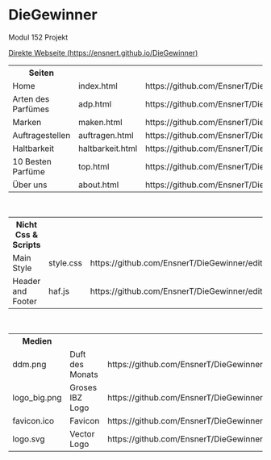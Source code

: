 # DieGewinner
Modul 152 Projekt

[Direkte Webseite (https://ensnert.github.io/DieGewinner)](https://ensnert.github.io/DieGewinner) 

<table>

<th>Seiten</th>
<tr><td>Home              </td><td>index.html</td><td>https://github.com/EnsnerT/DieGewinner/edit/master/index.html            </td></tr>
<tr><td>Arten des Parfümes</td><td>adp.html</td><td>https://github.com/EnsnerT/DieGewinner/edit/master/adp.html                </td></tr>
<tr><td>Marken            </td><td>maken.html</td><td>https://github.com/EnsnerT/DieGewinner/edit/master/marken.html           </td></tr>
<tr><td>Auftragestellen   </td><td>auftragen.html</td><td>https://github.com/EnsnerT/DieGewinner/edit/master/auftragen.html    </td></tr>
<tr><td>Haltbarkeit       </td><td>haltbarkeit.html</td><td>https://github.com/EnsnerT/DieGewinner/edit/master/haltbarkeit.html</td></tr>
<tr><td>10 Besten Parfüme </td><td>top.html</td><td>https://github.com/EnsnerT/DieGewinner/edit/master/top.html                </td></tr>
<tr><td>Über uns          </td><td>about.html</td><td>https://github.com/EnsnerT/DieGewinner/edit/master/about.html            </td></tr>
</table>
<br>


<table>
<th>Nicht Css & Scripts</th>

<tr><td>Main Style        </td><td>style.css</td><td>https://github.com/EnsnerT/DieGewinner/edit/master/style.css	  </td></tr>
<tr><td>Header and Footer </td><td>haf.js   </td><td>https://github.com/EnsnerT/DieGewinner/edit/master/haf.js      </td></tr>
</table>
<br>


<table>
<th>Medien</th>
<tr><td>ddm.png        </td><td>Duft des Monats      </td><td>https://github.com/EnsnerT/DieGewinner/edit/master/ddm.png      </td></tr>
<tr><td>logo_big.png   </td><td>Groses IBZ Logo      </td><td>https://github.com/EnsnerT/DieGewinner/edit/master/logo_big.png </td></tr>
<tr><td>favicon.ico    </td><td>Favicon              </td><td>https://github.com/EnsnerT/DieGewinner/edit/master/favicon.ico  </td></tr>
<tr><td>logo.svg       </td><td>Vector Logo          </td><td>https://github.com/EnsnerT/DieGewinner/edit/master/logo.svg     </td></tr>
</table>

